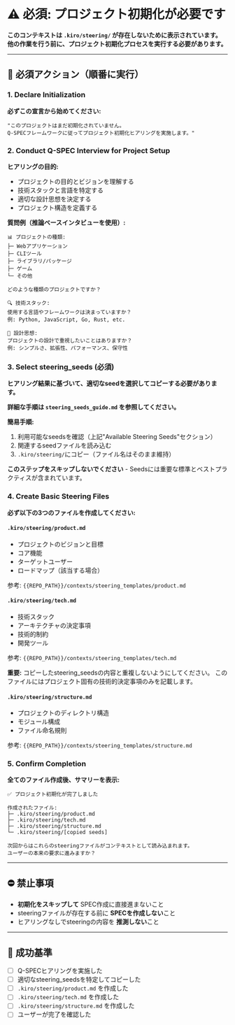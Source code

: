 # ⚠️ 必須: プロジェクト初期化が必要です

**このコンテキストは `.kiro/steering/` が存在しないために表示されています。**
**他の作業を行う前に、プロジェクト初期化プロセスを実行する必要があります。**

---

## 🚨 必須アクション（順番に実行）

### 1. Declare Initialization
**必ずこの宣言から始めてください:**
```
"このプロジェクトはまだ初期化されていません。
Q-SPECフレームワークに従ってプロジェクト初期化ヒアリングを実施します。"
```

### 2. Conduct Q-SPEC Interview for Project Setup
**ヒアリングの目的:**
- プロジェクトの目的とビジョンを理解する
- 技術スタックと言語を特定する
- 適切な設計思想を決定する
- プロジェクト構造を定義する

**質問例（推論ベースインタビューを使用）:**
```
📊 プロジェクトの種類:
├─ Webアプリケーション
├─ CLIツール  
├─ ライブラリ/パッケージ
├─ ゲーム
└─ その他

どのような種類のプロジェクトですか？
```

```
🔍 技術スタック:
使用する言語やフレームワークは決まっていますか？
例: Python, JavaScript, Go, Rust, etc.
```

```
💬 設計思想:
プロジェクトの設計で重視したいことはありますか？
例: シンプルさ、拡張性、パフォーマンス、保守性
```

### 3. Select steering_seeds (必須)
**ヒアリング結果に基づいて、適切なseedを選択してコピーする必要があります。**

**詳細な手順は `steering_seeds_guide.md` を参照してください。**

**簡易手順:**
1. 利用可能なseedsを確認（上記"Available Steering Seeds"セクション）
2. 関連するseedファイルを読み込む
3. `.kiro/steering/`にコピー（ファイル名はそのまま維持）

**このステップをスキップしないでください** - Seedsには重要な標準とベストプラクティスが含まれています。

### 4. Create Basic Steering Files
**必ず以下の3つのファイルを作成してください:**

#### `.kiro/steering/product.md`
- プロジェクトのビジョンと目標
- コア機能
- ターゲットユーザー
- ロードマップ（該当する場合）

参考: `{{REPO_PATH}}/contexts/steering_templates/product.md`

#### `.kiro/steering/tech.md`
- 技術スタック
- アーキテクチャの決定事項
- 技術的制約
- 開発ツール

参考: `{{REPO_PATH}}/contexts/steering_templates/tech.md`

**重要:** コピーしたsteering_seedsの内容と重複しないようにしてください。
このファイルにはプロジェクト固有の技術的決定事項のみを記載します。

#### `.kiro/steering/structure.md`
- プロジェクトのディレクトリ構造
- モジュール構成
- ファイル命名規則

参考: `{{REPO_PATH}}/contexts/steering_templates/structure.md`

### 5. Confirm Completion
**全てのファイル作成後、サマリーを表示:**
```
✅ プロジェクト初期化が完了しました

作成されたファイル:
├─ .kiro/steering/product.md
├─ .kiro/steering/tech.md
├─ .kiro/steering/structure.md
└─ .kiro/steering/[copied seeds]

次回からはこれらのsteeringファイルがコンテキストとして読み込まれます。
ユーザーの本来の要求に進みますか？
```

---

## ⛔ 禁止事項
- **初期化をスキップして** SPEC作成に直接進まないこと
- steeringファイルが存在する前に **SPECを作成しない**こと
- ヒアリングなしでsteeringの内容を **推測しない**こと

---

## 🎯 成功基準
- [ ] Q-SPECヒアリングを実施した
- [ ] 適切なsteering_seedsを特定してコピーした
- [ ] `.kiro/steering/product.md` を作成した
- [ ] `.kiro/steering/tech.md` を作成した
- [ ] `.kiro/steering/structure.md` を作成した
- [ ] ユーザーが完了を確認した
